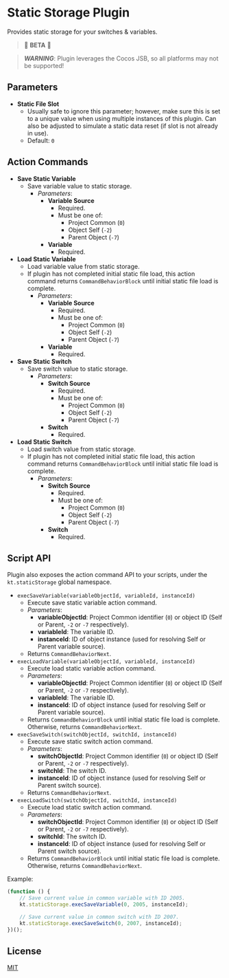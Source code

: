 # Static Storage Plugin

Provides static storage for your switches & variables.

> 🚧 **BETA** 🚧

> **_WARNING_**: Plugin leverages the Cocos JSB, so all platforms may not be supported!

## Parameters

-   **Static File Slot**
    -   Usually safe to ignore this parameter; however, make sure this is set to a unique value when using multiple instances of this plugin. Can also be adjusted to simulate a static data reset (if slot is not already in use).
    -   Default: `0`

## Action Commands

-   **Save Static Variable**
    -   Save variable value to static storage.
        -   _Parameters_:
            -   **Variable Source**
                -   Required.
                -   Must be one of:
                    -   Project Common (`0`)
                    -   Object Self (`-2`)
                    -   Parent Object (`-7`)
            -   **Variable**
                -   Required.
-   **Load Static Variable**
    -   Load variable value from static storage.
    -   If plugin has not completed initial static file load, this action command returns `CommandBehaviorBlock` until initial static file load is complete.
        -   _Parameters_:
            -   **Variable Source**
                -   Required.
                -   Must be one of:
                    -   Project Common (`0`)
                    -   Object Self (`-2`)
                    -   Parent Object (`-7`)
            -   **Variable**
                -   Required.
-   **Save Static Switch**
    -   Save switch value to static storage.
        -   _Parameters_:
            -   **Switch Source**
                -   Required.
                -   Must be one of:
                    -   Project Common (`0`)
                    -   Object Self (`-2`)
                    -   Parent Object (`-7`)
            -   **Switch**
                -   Required.
-   **Load Static Switch**
    -   Load switch value from static storage.
    -   If plugin has not completed initial static file load, this action command returns `CommandBehaviorBlock` until initial static file load is complete.
        -   _Parameters_:
            -   **Switch Source**
                -   Required.
                -   Must be one of:
                    -   Project Common (`0`)
                    -   Object Self (`-2`)
                    -   Parent Object (`-7`)
            -   **Switch**
                -   Required.

## Script API

Plugin also exposes the action command API to your scripts, under the `kt.staticStorage` global namespace.

-   `execSaveVariable(variableObjectId, variableId, instanceId)`
    -   Execute save static variable action command.
    -   _Parameters_:
        -   **variableObjectId**: Project Common identifier (`0`) or object ID (Self or Parent, `-2` or `-7` respectively).
        -   **variableId**: The variable ID.
        -   **instanceId**: ID of object instance (used for resolving Self or Parent variable source).
    -   Returns `CommandBehaviorNext`.
-   `execLoadVariable(variableObjectId, variableId, instanceId)`
    -   Execute load static variable action command.
    -   _Parameters_:
        -   **variableObjectId**: Project Common identifier (`0`) or object ID (Self or Parent, `-2` or `-7` respectively).
        -   **variableId**: The variable ID.
        -   **instanceId**: ID of object instance (used for resolving Self or Parent variable source).
    -   Returns `CommandBehaviorBlock` until initial static file load is complete. Otherwise, returns `CommandBehaviorNext`.
-   `execSaveSwitch(switchObjectId, switchId, instanceId)`
    -   Execute save static switch action command.
    -   _Parameters_:
        -   **switchObjectId**: Project Common identifier (`0`) or object ID (Self or Parent, `-2` or `-7` respectively).
        -   **switchId**: The switch ID.
        -   **instanceId**: ID of object instance (used for resolving Self or Parent switch source).
    -   Returns `CommandBehaviorNext`.
-   `execLoadSwitch(switchObjectId, switchId, instanceId)`
    -   Execute load static switch action command.
    -   _Parameters_:
        -   **switchObjectId**: Project Common identifier (`0`) or object ID (Self or Parent, `-2` or `-7` respectively).
        -   **switchId**: The switch ID.
        -   **instanceId**: ID of object instance (used for resolving Self or Parent switch source).
    -   Returns `CommandBehaviorBlock` until initial static file load is complete. Otherwise, returns `CommandBehaviorNext`.

Example:

```javascript
(function () {
    // Save current value in common variable with ID 2005.
    kt.staticStorage.execSaveVariable(0, 2005, instanceId);

    // Save current value in common switch with ID 2007.
    kt.staticStorage.execSaveSwitch(0, 2007, instanceId);
})();
```

## License

[MIT](../../LICENSE)
